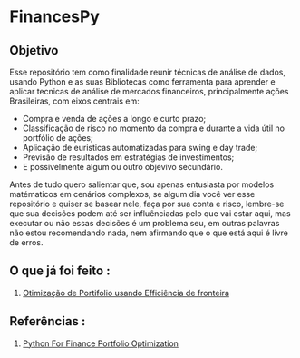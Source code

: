 # FinancesPy

## Objetivo
  Esse repositório tem como finalidade reunir técnicas de análise de dados, usando Python e as suas Bibliotecas como ferramenta para aprender e aplicar tecnicas de análise de mercados financeiros, principalmente ações Brasileiras, com eixos centrais em: 
  - Compra e venda de ações a longo e curto prazo;
  - Classificação de risco no momento da compra e durante a vida útil no portfólio de ações;
  - Aplicação de euristicas automatizadas para swing e day trade;
  - Previsão de resultados em estratégias de investimentos;
  - E possivelmente algum ou outro objevivo secundário.

Antes de tudo quero salientar que, sou apenas entusiasta por modelos matématicos em cenários complexos, se algum dia você ver esse repositório e quiser se basear nele, faça por sua conta e risco, lembre-se que sua decisões podem até ser influênciadas pelo que vai estar aqui, mas executar ou não essas decisões é um problema seu, em outras palavras não estou recomendando nada, nem afirmando que o que está aqui é livre de erros.

## O que já foi feito :

1. [Otimização de Portifolio usando Efficiência de fronteira](https://github.com/thiagosantos346/FinancesPy/blob/main/portifolioOptmization.ipynb)

## Referências :

1. [Python For Finance Portfolio Optimization](https://youtu.be/9fjs8FeLMJk?list=WL)
  
